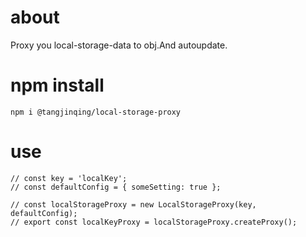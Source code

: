 # about
Proxy you local-storage-data to obj.And autoupdate.


# npm install
```
npm i @tangjinqing/local-storage-proxy
```



# use
```
// const key = 'localKey';
// const defaultConfig = { someSetting: true };

// const localStorageProxy = new LocalStorageProxy(key, defaultConfig);
// export const localKeyProxy = localStorageProxy.createProxy();
```
